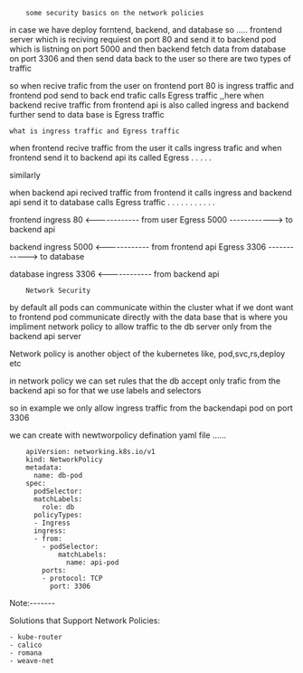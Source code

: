 		some security basics on the network policies

in case we have deploy forntend, backend, and database so .....
frontend server which is reciving requiest on port 80 and send it to backend pod
which is listning on port 5000 and then backend fetch data from database on port
3306 and then send data back to the user so there are two types of traffic

so when recive trafic from the user on frontend port 80 is ingress traffic and
frontend pod send to back end trafic calls Egress traffic ,,here when backend 
recive traffic from frontend api is also called ingress and backend further send 
to data base is Egress traffic 

	what is ingress traffic and Egress traffic

when frontend recive traffic from the user it calls ingress trafic and when frontend
send it to backend api its called Egress . . . . .

similarly

when backend api recived traffic from frontend it calls ingress and backend api send
it to database calls Egress traffic . . . . . . . . . . .

frontend	ingress 80	<------------	from user
		Egress 5000	------------>	to backend api
 
backend		ingress 5000	<------------	from frontend api
		Egress	3306	------------>	to database

database	ingress 3306	<------------  from backend api


		Network Security

by default all pods can communicate within the cluster what if we dont want to
frontend pod communicate directly with the data base that is where you impliment 
network policy to allow traffic to the db server only from the backend api server
	
Network policy is another object of the  kubernetes like, pod,svc,rs,deploy etc

in network policy we can set rules that the db accept only trafic from the backend api
so for that we use labels and selectors 

so in example we only allow ingress traffic from the backendapi pod on port 3306

we can create with newtworpolicy defination yaml file ......


		apiVersion: networking.k8s.io/v1
		kind: NetworkPolicy
		metadata:
		  name: db-pod
		spec:
		  podSelector:
		  matchLabels:
		    role: db
		  policyTypes:
		  - Ingress
		  ingress:
		  - from:
		    - podSelector:
		        matchLabels:
		          name: api-pod
		    ports:
		    - protocol: TCP
		      port: 3306


Note:-------

Solutions that Support Network Policies:

	- kube-router
	- calico
	- romana
	- weave-net

